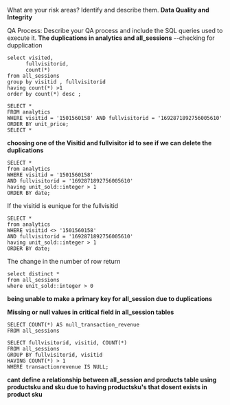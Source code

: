 What are your risk areas? Identify and describe them.
**Data Quality and Integrity**



QA Process:
Describe your QA process and include the SQL queries used to execute it.
**The duplications in analytics and all_sessions**
 --checking for dupplication
```
select visited,
      fullvisitorid,
      count(*) 
from all_sessions
group by visitid , fullvisitorid
having count(*) >1
order by count(*) desc ;
```
```
SELECT *
FROM analytics
WHERE visitid = '1501560158' AND fullvisitorid = '1692871892756005610'
ORDER BY unit_price;
SELECT *
```
**choosing one of the Visitid and fullvisitor id to see if we can delete the duplications** 
```
SELECT *
from analytics 
WHERE visitid = '1501560158'
AND fullvisitorid = '1692871892756005610' 
having unit_sold::integer > 1
ORDER BY date;
```
If the visitid is eunique for the fullvisitid
```
SELECT *
from analytics 
WHERE visitid <> '1501560158'
AND fullvisitorid = '1692871892756005610' 
having unit_sold::integer > 1
ORDER BY date;
```
The change in the number of row return 
```
select distinct *
from all_sessions
where unit_sold::integer > 0
```
**being unable to make a primary key for all_session due to duplications**

**Missing or null values in critical field in all_session tables**
```
SELECT COUNT(*) AS null_transaction_revenue
FROM all_sessions
```
```
SELECT fullvisitorid, visitid, COUNT(*)
FROM all_sessions
GROUP BY fullvisitorid, visitid
HAVING COUNT(*) > 1
WHERE transactionrevenue IS NULL;
```
**cant define a relationship between all_session and products table using productsku and sku due to having productsku's that dosent exists in product sku**

